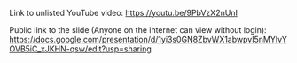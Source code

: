 Link to unlisted YouTube video:
https://youtu.be/9PbVzX2nUnI

Public link to the slide (Anyone on the internet can view without login):
https://docs.google.com/presentation/d/1yi3s0GN8ZbvWX1abwpvI5nMYIvYOVB5iC_xJKHN-qsw/edit?usp=sharing

